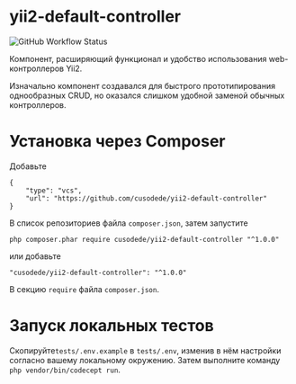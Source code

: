 # yii2-default-controller

![GitHub Workflow Status](https://img.shields.io/github/workflow/status/cusodede/yii2-default-controller/CI%20with%20PostgreSQL)

Компонент, расширяющий функционал и удобство использования web-контроллеров Yii2.

Изначально компонент создавался для быстрого прототипирования однообразных CRUD, но оказался слишком удобной заменой обычных контроллеров.

# Установка через Composer

Добавьте

```
{
	"type": "vcs",
	"url": "https://github.com/cusodede/yii2-default-controller"
}
```

В список репозиториев файла `composer.json`, затем запустите

```
php composer.phar require cusodede/yii2-default-controller "^1.0.0"
```

или добавьте

```
"cusodede/yii2-default-controller": "^1.0.0"
```

В секцию `require` файла `composer.json`.

# Запуск локальных тестов

Скопируйте`tests/.env.example` в `tests/.env`, изменив в нём настройки согласно вашему локальному окружению. Затем выполните команду `php vendor/bin/codecept run`.
